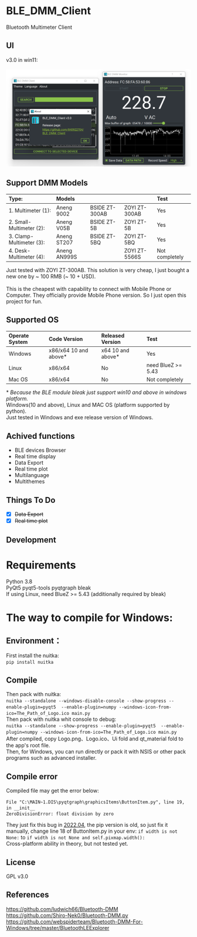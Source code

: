 # BLE_DMM_Client
Bluetooth Multimeter Client
## UI
v3.0 in win11: <br>
<br>
<img width="654" alt="image" src="https://github.com/840922704/BLE_DMM_Client/blob/6b8bd3faa6351fe2b8a9bddaab4d352b38588ce1/UI.png">
## Support DMM Models

| Type:                    | Models       |                |               | Test          |
| :----------------------- | :----------- | :------------- | :------------ | :------------ |
| 1. Multimeter (1):       | Aneng 9002   | BSIDE ZT-300AB | ZOYI ZT-300AB | Yes           |
| 2. Small-Multimeter (2): | Aneng V05B   | BSIDE ZT-5B    | ZOYI ZT-5B    | Yes           |
| 3. Clamp-Multimeter (3): | Aneng ST207  | BSIDE ZT-5BQ   | ZOYI ZT-5BQ   | Yes           |
| 4. Desk-Multimeter (4):  | Aneng AN999S |                | ZOYI ZT-5566S | Not completely|


Just tested with ZOYI ZT-300AB. This solution is very cheap, I just bought a new one by ~ 100 RMB (~ 10 + USD). <br>
<br>
This is the cheapest with capability to connect with Mobile Phone or Computer. They officially provide Mobile Phone version. So I just open this project for fun. <br>
## Supported OS
| Operate System| Code Version         | Released Version | Test          |
| :------------ | :------------------- | :--------------- | :------------ |
| Windows       | x86/x64 10 and above*| x64 10 and above*| Yes           |
| Linux         | x86/x64              | No               | need BlueZ >= 5.43|
| Mac OS        | x86/x64              | No               | Not completely|

\* *Because the BLE module bleak just support win10 and above in windows platform.* <br>
Windows(10 and above), Linux and MAC OS (platform supported by python). <br>
Just tested in Windows and exe release version of Windows.
## Achived functions
- BLE devices Browser <br>
- Real time display <br>
- Data Export <br>
- Real time plot <br>
- Multilanguage <br>
- Multithemes <br>
## Things To Do
- [x] ~~Data Export~~ <br>
- [x] ~~Real time plot~~ <br>
## Development
# Requirements
Python 3.8 <br>
PyQt5 pyqt5-tools pyqtgraph bleak <br>
If using Linux, need BlueZ >= 5.43 (additionally required by bleak) <br>
# The way to compile for Windows:
## Environment：
First install the nuitka: <br>
`pip install nuitka` <br>
## Compile
Then pack with nuitka: <br>
`nuitka --standalone --windows-disable-console --show-progress --enable-plugin=pyqt5  --enable-plugin=numpy --windows-icon-from-ico=The_Path_of_Logo.ico main.py` <br>
Then pack with nuitka whit console to debug: <br>
`nuitka --standalone --show-progress --enable-plugin=pyqt5  --enable-plugin=numpy --windows-icon-from-ico=The_Path_of_Logo.ico main.py` <br>
After compiled, copy Logo.png、Logo.ico、Ui fold and qt_material fold to the app's root file. <br>
Then, for Windows, you can run directly or pack it with NSIS or other pack programs such as advanced installer. <br>

## Compile error

Compiled file may get the error below:
```
File "C:\MAIN~1.DIS\pyqtgraph\graphicsItems\ButtonItem.py", line 19, in __init__
ZeroDivisionError: float division by zero
```
They just fix this bug in [2022.04](https://github.com/pyqtgraph/pyqtgraph/blob/a237b6e6a606b6625069a39cda9aa072e07e1882/pyqtgraph/graphicsItems/ButtonItem.py), the pip version is old, so just fix it manually, change line 18 of ButtonItem.py in your env:
`if width is not None:` to `if width is not None and self.pixmap.width():` <br>
Cross-platform ability in theory, but not tested yet. <br>

## License
GPL v3.0
## References
https://github.com/ludwich66/Bluetooth-DMM <br>
https://github.com/Shiro-Nek0/Bluetooth-DMM.py <br>
https://github.com/webspiderteam/Bluetooth-DMM-For-Windows/tree/master/BluetoothLEExplorer
